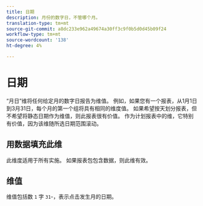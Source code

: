 ```yaml
---
title: 日期
description: 月份的数字日，不管哪个月。
translation-type: tm+mt
source-git-commit: a8dc233e962a49674a30ff3c9f0b5d0d45b09f24
workflow-type: tm+mt
source-wordcount: '138'
ht-degree: 4%

---
```



# 日期

“月日”维将任何给定月的数字日报告为维值。 例如，如果您有一个报表，从1月1日到3月31日，每个月的第一个组将具有相同的维度值。 如果希望按天划分报表，但不希望将静态日期作为维值，则此报表很有价值。 作为计划报表中的维，它特别有价值，因为该维随所选日期范围滚动。

## 用数据填充此维

此维度适用于所有实施。 如果报表包包含数据，则此维有效。

## 维值

维值包括数 `1` 字 `31`-，表示点击发生月的日期。
